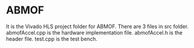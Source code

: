 # ABMOF
It is the Vivado HLS project folder for ABMOF.
There are 3 files in src folder.
abmofAccel.cpp is the hardware implementation file.
abmofAccel.h is the header file.
test.cpp is the test bench.
